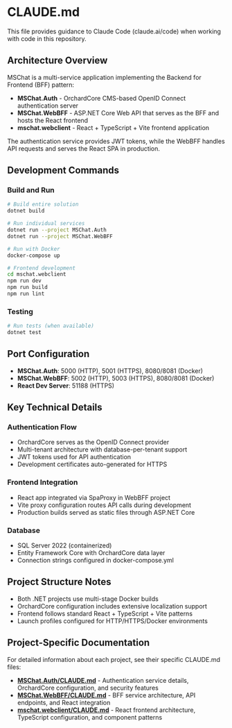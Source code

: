 # CLAUDE.md

This file provides guidance to Claude Code (claude.ai/code) when working with code in this repository.

## Architecture Overview

MSChat is a multi-service application implementing the Backend for Frontend (BFF) pattern:

- **MSChat.Auth** - OrchardCore CMS-based OpenID Connect authentication server
- **MSChat.WebBFF** - ASP.NET Core Web API that serves as the BFF and hosts the React frontend
- **mschat.webclient** - React + TypeScript + Vite frontend application

The authentication service provides JWT tokens, while the WebBFF handles API requests and serves the React SPA in production.

## Development Commands

### Build and Run
```bash
# Build entire solution
dotnet build

# Run individual services
dotnet run --project MSChat.Auth
dotnet run --project MSChat.WebBFF

# Run with Docker
docker-compose up

# Frontend development
cd mschat.webclient
npm run dev
npm run build
npm run lint
```

### Testing
```bash
# Run tests (when available)
dotnet test
```

## Port Configuration

- **MSChat.Auth**: 5000 (HTTP), 5001 (HTTPS), 8080/8081 (Docker)
- **MSChat.WebBFF**: 5002 (HTTP), 5003 (HTTPS), 8080/8081 (Docker)  
- **React Dev Server**: 51188 (HTTPS)

## Key Technical Details

### Authentication Flow
- OrchardCore serves as the OpenID Connect provider
- Multi-tenant architecture with database-per-tenant support
- JWT tokens used for API authentication
- Development certificates auto-generated for HTTPS

### Frontend Integration
- React app integrated via SpaProxy in WebBFF project
- Vite proxy configuration routes API calls during development
- Production builds served as static files through ASP.NET Core

### Database
- SQL Server 2022 (containerized)
- Entity Framework Core with OrchardCore data layer
- Connection strings configured in docker-compose.yml

## Project Structure Notes

- Both .NET projects use multi-stage Docker builds
- OrchardCore configuration includes extensive localization support
- Frontend follows standard React + TypeScript + Vite patterns
- Launch profiles configured for HTTP/HTTPS/Docker environments

## Project-Specific Documentation

For detailed information about each project, see their specific CLAUDE.md files:

- **[MSChat.Auth/CLAUDE.md](MSChat.Auth/CLAUDE.md)** - Authentication service details, OrchardCore configuration, and security features
- **[MSChat.WebBFF/CLAUDE.md](MSChat.WebBFF/CLAUDE.md)** - BFF service architecture, API endpoints, and React integration
- **[mschat.webclient/CLAUDE.md](mschat.webclient/CLAUDE.md)** - React frontend architecture, TypeScript configuration, and component patterns